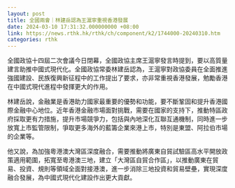 ```yaml
---
layout: post
title: 全國兩會｜林建岳認為王滬寧重視香港發展
date: 2024-03-10 17:31:32.000000000 +08:00
link: https://news.rthk.hk/rthk/ch/component/k2/1744000-20240310.htm
categories: rthk
---
```


全國政協十四屆二次會議今日閉幕，全國政協主席王滬寧發言時提到，要以高質量建言助推中國式現代化。全國政協常委林建岳認為，王滬寧對政協委員在全面推進強國建設、民族復興新征程中的工作提出了要求，亦非常重視香港發展，勉勵香港在中國式現代進程中發揮更大的作用。

林建岳說，金融業是香港助力國家最重要的優勢和功能，要不斷鞏固和提升香港國際金融中心地位。近年香港金融市場面對挑戰，需要在國家的支持下，推動特區政府採取更有力措施，提升市場競爭力，包括與內地深化互聯互通機制，同時進一步放寬上市監管限制，爭取更多海外的藍籌企業來港上市，特別是東盟、阿拉伯市場的企業等。
 
他又說，為加強粵港澳大灣區深度融合，需要推動將廣東自貿試驗區高水平開放政策適用範圍，拓寬至粵港澳三地，建立「大灣區自貿合作區」，以推動廣東在貿易、投資、規則等領域全面對接港澳，進一步消除三地投資和貿易壁壘，實現深度融合發展，為中國式現代化建設作出更大貢獻。
